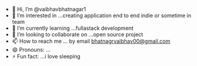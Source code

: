 - 👋 Hi, I’m @vaibhavbhatnagar1
- 👀 I’m interested in ...creating application end to end indie or sometime in team
- 🌱 I’m currently learning ...fullastack development
- 💞️ I’m looking to collaborate on ...open source project
- 📫 How to reach me ... by email bhatnagrvaibhav00@gmail.com
- 😄 Pronouns: ...
- ⚡ Fun fact: ...i love sleeping

<!---
vaibhavbhatnagar1/vaibhavbhatnagar1 is a ✨ special ✨ repository because its `README.md` (this file) appears on your GitHub profile.
You can click the Preview link to take a look at your changes.
--->
